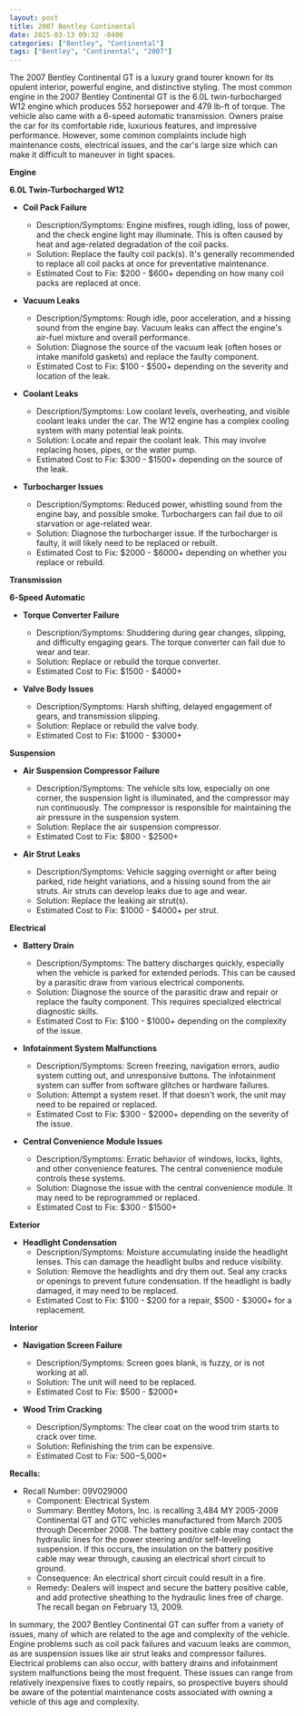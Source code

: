 ```yaml
---
layout: post
title: 2007 Bentley Continental
date: 2025-03-13 09:32 -0400
categories: ["Bentley", "Continental"]
tags: ["Bentley", "Continental", "2007"]
---
```

The 2007 Bentley Continental GT is a luxury grand tourer known for its opulent interior, powerful engine, and distinctive styling. The most common engine in the 2007 Bentley Continental GT is the 6.0L twin-turbocharged W12 engine which produces 552 horsepower and 479 lb-ft of torque. The vehicle also came with a 6-speed automatic transmission. Owners praise the car for its comfortable ride, luxurious features, and impressive performance. However, some common complaints include high maintenance costs, electrical issues, and the car's large size which can make it difficult to maneuver in tight spaces.

**Engine**

**6.0L Twin-Turbocharged W12**

*   **Coil Pack Failure**
    *   Description/Symptoms: Engine misfires, rough idling, loss of power, and the check engine light may illuminate. This is often caused by heat and age-related degradation of the coil packs.
    *   Solution: Replace the faulty coil pack(s). It's generally recommended to replace all coil packs at once for preventative maintenance.
    *   Estimated Cost to Fix: $200 - $600+ depending on how many coil packs are replaced at once.

*   **Vacuum Leaks**
    *   Description/Symptoms: Rough idle, poor acceleration, and a hissing sound from the engine bay. Vacuum leaks can affect the engine's air-fuel mixture and overall performance.
    *   Solution: Diagnose the source of the vacuum leak (often hoses or intake manifold gaskets) and replace the faulty component.
    *   Estimated Cost to Fix: $100 - $500+ depending on the severity and location of the leak.

*   **Coolant Leaks**
    *   Description/Symptoms: Low coolant levels, overheating, and visible coolant leaks under the car. The W12 engine has a complex cooling system with many potential leak points.
    *   Solution: Locate and repair the coolant leak. This may involve replacing hoses, pipes, or the water pump.
    *   Estimated Cost to Fix: $300 - $1500+ depending on the source of the leak.

*   **Turbocharger Issues**
    *   Description/Symptoms: Reduced power, whistling sound from the engine bay, and possible smoke. Turbochargers can fail due to oil starvation or age-related wear.
    *   Solution: Diagnose the turbocharger issue. If the turbocharger is faulty, it will likely need to be replaced or rebuilt.
    *   Estimated Cost to Fix: $2000 - $6000+ depending on whether you replace or rebuild.

**Transmission**

**6-Speed Automatic**

*   **Torque Converter Failure**
    *   Description/Symptoms: Shuddering during gear changes, slipping, and difficulty engaging gears. The torque converter can fail due to wear and tear.
    *   Solution: Replace or rebuild the torque converter.
    *   Estimated Cost to Fix: $1500 - $4000+

*   **Valve Body Issues**
    *   Description/Symptoms: Harsh shifting, delayed engagement of gears, and transmission slipping.
    *   Solution: Replace or rebuild the valve body.
    *   Estimated Cost to Fix: $1000 - $3000+

**Suspension**

*   **Air Suspension Compressor Failure**
    *   Description/Symptoms: The vehicle sits low, especially on one corner, the suspension light is illuminated, and the compressor may run continuously. The compressor is responsible for maintaining the air pressure in the suspension system.
    *   Solution: Replace the air suspension compressor.
    *   Estimated Cost to Fix: $800 - $2500+

*   **Air Strut Leaks**
    *   Description/Symptoms: Vehicle sagging overnight or after being parked, ride height variations, and a hissing sound from the air struts. Air struts can develop leaks due to age and wear.
    *   Solution: Replace the leaking air strut(s).
    *   Estimated Cost to Fix: $1000 - $4000+ per strut.

**Electrical**

*   **Battery Drain**
    *   Description/Symptoms: The battery discharges quickly, especially when the vehicle is parked for extended periods. This can be caused by a parasitic draw from various electrical components.
    *   Solution: Diagnose the source of the parasitic draw and repair or replace the faulty component. This requires specialized electrical diagnostic skills.
    *   Estimated Cost to Fix: $100 - $1000+ depending on the complexity of the issue.

*   **Infotainment System Malfunctions**
    *   Description/Symptoms: Screen freezing, navigation errors, audio system cutting out, and unresponsive buttons. The infotainment system can suffer from software glitches or hardware failures.
    *   Solution: Attempt a system reset. If that doesn't work, the unit may need to be repaired or replaced.
    *   Estimated Cost to Fix: $300 - $2000+ depending on the severity of the issue.

*   **Central Convenience Module Issues**
    *   Description/Symptoms: Erratic behavior of windows, locks, lights, and other convenience features. The central convenience module controls these systems.
    *   Solution: Diagnose the issue with the central convenience module. It may need to be reprogrammed or replaced.
    *   Estimated Cost to Fix: $300 - $1500+

**Exterior**

*   **Headlight Condensation**
    *   Description/Symptoms: Moisture accumulating inside the headlight lenses. This can damage the headlight bulbs and reduce visibility.
    *   Solution: Remove the headlights and dry them out. Seal any cracks or openings to prevent future condensation. If the headlight is badly damaged, it may need to be replaced.
    *   Estimated Cost to Fix: $100 - $200 for a repair, $500 - $3000+ for a replacement.

**Interior**

*   **Navigation Screen Failure**
    *   Description/Symptoms: Screen goes blank, is fuzzy, or is not working at all.
    *   Solution: The unit will need to be replaced.
    *   Estimated Cost to Fix: $500 - $2000+

*   **Wood Trim Cracking**
    *   Description/Symptoms: The clear coat on the wood trim starts to crack over time.
    *   Solution: Refinishing the trim can be expensive.
    *   Estimated Cost to Fix: $500-$5,000+

**Recalls:**
*   Recall Number: 09V029000
    *   Component: Electrical System
    *   Summary: Bentley Motors, Inc. is recalling 3,484 MY 2005-2009 Continental GT and GTC vehicles manufactured from March 2005 through December 2008. The battery positive cable may contact the hydraulic lines for the power steering and/or self-leveling suspension. If this occurs, the insulation on the battery positive cable may wear through, causing an electrical short circuit to ground.
    *   Consequence: An electrical short circuit could result in a fire.
    *   Remedy: Dealers will inspect and secure the battery positive cable, and add protective sheathing to the hydraulic lines free of charge. The recall began on February 13, 2009.

In summary, the 2007 Bentley Continental GT can suffer from a variety of issues, many of which are related to the age and complexity of the vehicle. Engine problems such as coil pack failures and vacuum leaks are common, as are suspension issues like air strut leaks and compressor failures. Electrical problems can also occur, with battery drains and infotainment system malfunctions being the most frequent. These issues can range from relatively inexpensive fixes to costly repairs, so prospective buyers should be aware of the potential maintenance costs associated with owning a vehicle of this age and complexity.

